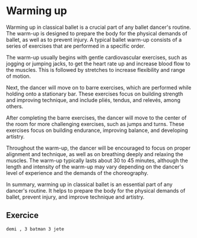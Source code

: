 # Warming up

Warming up in classical ballet is a crucial part of any ballet dancer's routine. The warm-up is designed to prepare the body for the physical demands of ballet, as well as to prevent injury. A typical ballet warm-up consists of a series of exercises that are performed in a specific order.

The warm-up usually begins with gentle cardiovascular exercises, such as jogging or jumping jacks, to get the heart rate up and increase blood flow to the muscles. This is followed by stretches to increase flexibility and range of motion.

Next, the dancer will move on to barre exercises, which are performed while holding onto a stationary bar. These exercises focus on building strength and improving technique, and include pliés, tendus, and relevés, among others.

After completing the barre exercises, the dancer will move to the center of the room for more challenging exercises, such as jumps and turns. These exercises focus on building endurance, improving balance, and developing artistry.

Throughout the warm-up, the dancer will be encouraged to focus on proper alignment and technique, as well as on breathing deeply and relaxing the muscles. The warm-up typically lasts about 30 to 45 minutes, although the length and intensity of the warm-up may vary depending on the dancer's level of experience and the demands of the choreography.

In summary, warming up in classical ballet is an essential part of any dancer's routine. It helps to prepare the body for the physical demands of ballet, prevent injury, and improve technique and artistry.



## **Exercice**

```bash
demi , 3 batman 3 jete
```
